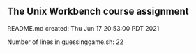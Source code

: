 ## The Unix Workbench course assignment

README.md created: Thu Jun 17 20:53:00 PDT 2021

Number of lines in guessinggame.sh: 22
